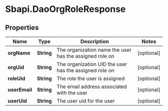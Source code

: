 # Sbapi.DaoOrgRoleResponse

## Properties

Name | Type | Description | Notes
------------ | ------------- | ------------- | -------------
**orgName** | **String** | The organization name the user has the assigned role on | [optional] 
**orgUid** | **String** | The organization UID the user has the assigned role on | [optional] 
**roleUid** | **String** | The role the user is assigned | [optional] 
**userEmail** | **String** | The email address associated with the user | [optional] 
**userUid** | **String** | The user uid for the user | [optional] 


